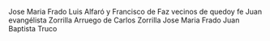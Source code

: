 Jose Maria Frado
Luis Alfaró y Francisco de
Faz vecinos de quedoy fe
Juan evangélista Zorrilla Arruego de Carlos Zorrilla
Jose Maria Frado
Juan Baptista Truco